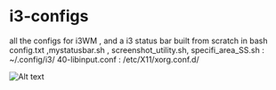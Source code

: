 # i3-configs
all the configs for i3WM , and a i3 status bar built from scratch in bash
config.txt ,mystatusbar.sh , screenshot_utility.sh, specifi_area_SS.sh : ~/.config/i3/
40-libinput.conf : /etc/X11/xorg.conf.d/ 

![Alt text](/screenshots/2021-02-02-17:30:59.png?raw=true "Status bar built from scratch in bash")






